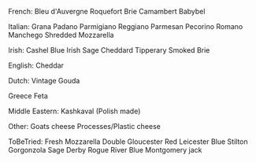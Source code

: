 French:
Bleu d'Auvergne
Roquefort
Brie
Camambert
Babybel

Italian:
Grana Padano
Parmigiano Reggiano
Parmesan
Pecorino Romano
Manchego
Shredded Mozzarella

Irish:
Cashel Blue
Irish Sage Cheddard
Tipperary Smoked Brie

English:
Cheddar

Dutch:
Vintage Gouda

Greece
Feta

Middle Eastern:
Kashkaval (Polish made)

Other:
Goats cheese
Processes/Plastic cheese

ToBeTried:
Fresh Mozzarella
Double Gloucester
Red Leicester
Blue Stilton
Gorgonzola
Sage Derby
Rogue River Blue
Montgomery jack